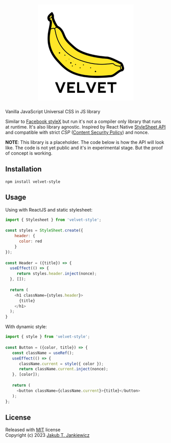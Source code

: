 <h1 align="center">
  <img src="https://github.com/jcubic/velvet/blob/master/.github/assets/logo.svg?raw=true"
       width="300"
       alt="Logo of Velvet library - it represents a Yellow Banana and Text Velvet with the name of the library" />
</h1>

Vanilla JavaScript Universal CSS in JS library

Similar to [Facebook styleX](https://stylexjs.com/) but run it's not a compiler only
library that runs at runtime.  It's also library agnostic. Inspired by React Native
[StyleSheet API](https://reactnative.dev/docs/stylesheet) and compatible with strict *CSP*
([Content Security Policy](https://developer.mozilla.org/en-US/docs/Web/HTTP/CSP)) and
nonce.

**NOTE**: This library is a placeholder. The code below is how the API will look like.
The code is not yet public and it's in experimental stage. But the proof of concept
is working.

## Installation

```
npm install velvet-style
```

## Usage

Using with ReactJS and static stylesheet:

```javascript
import { Stylesheet } from 'velvet-style';

const styles = StyleSheet.create({
    header: {
      color: red
    }
});

const Header = ({title}) => {
  useEffect(() => {
     return styles.header.inject(nonce);
  }, []);

  return (
    <h1 className={styles.header}>
      {title}
    </h1>
  );
}
```

With dynamic style:

```javascript
import { style } from 'velvet-style';

const Button = ({color, title}) => {
   const className = useRef();
   useEffect(() => {
      className.current = style({ color });
      return className.current.inject(nonce);
   }, [color]);

   return (
     <button className={className.current}>{title}</button>
   );
};
```

## License

Released with [MIT](http://opensource.org/licenses/MIT) license<br/>
Copyright (c) 2023 [Jakub T. Jankiewicz](https://jakub.jankiewicz.org)
